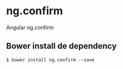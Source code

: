 # ng.confirm
Angular ng.confirm

## Bower install de dependency
```
$ bower install ng.confirm --save
```
